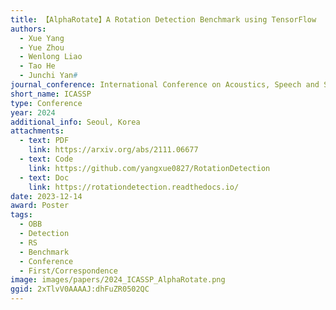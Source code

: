 ```yaml
---
title: 【AlphaRotate】A Rotation Detection Benchmark using TensorFlow
authors:
  - Xue Yang
  - Yue Zhou
  - Wenlong Liao
  - Tao He
  - Junchi Yan#
journal_conference: International Conference on Acoustics, Speech and Signal Processing
short_name: ICASSP
type: Conference
year: 2024
additional_info: Seoul, Korea
attachments:
  - text: PDF
    link: https://arxiv.org/abs/2111.06677
  - text: Code
    link: https://github.com/yangxue0827/RotationDetection
  - text: Doc
    link: https://rotationdetection.readthedocs.io/
date: 2023-12-14
award: Poster
tags:
  - OBB
  - Detection
  - RS
  - Benchmark
  - Conference
  - First/Correspondence
image: images/papers/2024_ICASSP_AlphaRotate.png
ggid: 2xTlvV0AAAAJ:dhFuZR0502QC
---
```

